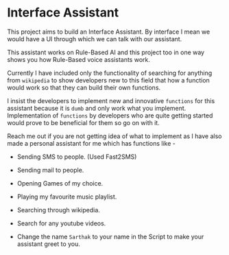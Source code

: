 # Interface Assistant
This project aims to build an Interface Assistant. By interface I mean we would
have a UI through which we can talk with our assistant. 

This assistant works on Rule-Based AI and this project too in one way shows you how
Rule-Based voice assistants work.

Currently I have included only the functionality of searching for anything from
`wikipedia` to show developers new to this field that how a function would work
so that they can build their own functions. 

I insist the developers to implement new and innovative `functions` for this
assistant because it is `dumb` and only work what you implement. Implementation
of `functions` by developers who are quite getting started would prove to be
beneficial for them so go on with it.

Reach me out if you are not getting idea of what to implement as I have also
made a personal assistant for me which has functions like -
- Sending SMS to people. (Used Fast2SMS)
- Sending mail to people.
- Opening Games of my choice.
- Playing my favourite music playlist.
- Searching through wikipedia.
- Search for any youtube videos.


- Change the name `Sarthak` to your name in the Script to make your assistant greet to you.